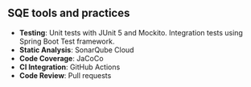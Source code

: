 ## SQE tools and practices

- **Testing**: Unit tests with JUnit 5 and Mockito. Integration tests using Spring Boot Test framework.
- **Static Analysis**: SonarQube Cloud
- **Code Coverage**: JaCoCo
- **CI Integration**: GitHub Actions
- **Code Review**: Pull requests

